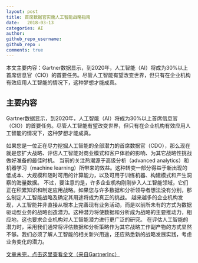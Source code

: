 ```yaml
---
layout: post
title: 首席数据官实施人工智能战略指南
date:   2018-03-13
categories: AI
author: 
github_repo_username: 
github_repo : 
comments: true
---
```


本文主要内容：Gartner数据显示，到2020年，人工智能（AI）将成为30%以上首席信息官（CIO）的首要任务。尽管人工智能有望改变世界，但只有在企业机构有效应用人工智能的情况下，这种梦想才能成真。

<!-- more -->

## 主要内容
Gartner数据显示，到2020年，人工智能（AI）将成为30%以上首席信息官（CIO）的首要任务。尽管人工智能有望改变世界，但只有在企业机构有效应用人工智能的情况下，这种梦想才能成真。

如果您是一位正在尽力挖掘人工智能的全部潜力的首席数据官（CDO），那么现在就是您扩大战略、评估人工智能对商业模式和客户体验的影响、为其它战略性挑战做好准备的最佳时机。
当前的关注热潮源于高级分析（advanced analytics）和机器学习（machine learning）所带来的效益。这种转变一部分得益于新出现的低成本、大规模和随时可用的计算能力，以及可用于训练机器、构建模式和产生洞察的海量数据。
不过，要注意的是，许多企业机构刚刚步入人工智能领域，它们正在积累知识和制定应用战略。如果您与许多数据和分析领导者想法没有分别，那么制定人工智能战略及确定其用途将成为真正的挑战。
 越来越多的企业机构发现，人工智能并非直接从根本上完善现有业务活动，而是以前所未有的方式为数据驱动型业务的战略创造潜力。这种潜力将使数据和分析成为战略的主要推动力，相应地，这也要求企业机构对人工智能潜力进行更广泛的研究。
 在评估人工智能的潜力时，采用我们通常将评估数据和分析策略作为其它战略工作副产物的方式显然不够。我们必须了解人工智能的相关新兴用途，还应熟悉新的战略发展实践，考虑业务变化的潜力。

[文章未完，点击这里查看全文（来自GartnerInc）](http://mp.weixin.qq.com/s/q4h1FHiacq1TecFIgzob3A)